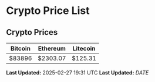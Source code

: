 # Crypto Price List

## Crypto Prices
| Bitcoin | Ethereum | Litecoin |
| ------- | -------- | -------- |
| $83896 | $2303.07 | $125.31 |
**Last Updated:** 2025-02-27 19:31 UTC
**Last Updated:** $DATE$
